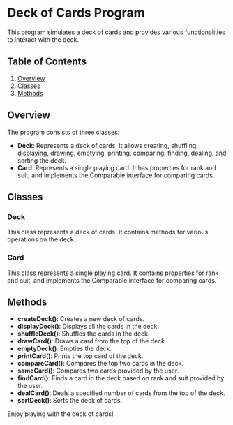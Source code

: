 
# Deck of Cards Program

This program simulates a deck of cards and provides various functionalities to interact with the deck. 

## Table of Contents

1. [Overview](#overview)
2. [Classes](#classes)
3. [Methods](#methods)


## Overview

The program consists of three classes:
- **Deck**: Represents a deck of cards. It allows creating, shuffling, displaying, drawing, emptying, printing, comparing, finding, dealing, and sorting the deck.
- **Card**: Represents a single playing card. It has properties for rank and suit, and implements the Comparable interface for comparing cards.

## Classes

### Deck

This class represents a deck of cards. It contains methods for various operations on the deck.

### Card

This class represents a single playing card. It contains properties for rank and suit, and implements the Comparable interface for comparing cards.

## Methods

- **createDeck()**: Creates a new deck of cards.
- **displayDeck()**: Displays all the cards in the deck.
- **shuffleDeck()**: Shuffles the cards in the deck.
- **drawCard()**: Draws a card from the top of the deck.
- **emptyDeck()**: Empties the deck.
- **printCard()**: Prints the top card of the deck.
- **compareCard()**: Compares the top two cards in the deck.
- **sameCard()**: Compares two cards provided by the user.
- **findCard()**: Finds a card in the deck based on rank and suit provided by the user.
- **dealCard()**: Deals a specified number of cards from the top of the deck.
- **sortDeck()**: Sorts the deck of cards.


Enjoy playing with the deck of cards!
